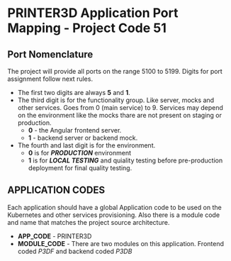 # PRINTER3D Application Port Mapping - Project Code 51
## Port Nomenclature
The project will provide all ports on the range 5100 to 5199. Digits for port assignment follow next rules.
- The first two digits are always **5** and **1**.
- The third digit is for the functionality group. Like server, mocks and other services. Goes from 0 (main service) to 9. Services may depend on the environment like the mocks thare are not present on staging or production.
  * **0** - the Angular frontend server.
  * **1** - backend server or backend mock.
- The fourth and last digit is for the environment.
  * **0** is for ***PRODUCTION*** environment
  * **1** is for ***LOCAL TESTING*** and quiality testing before pre-production deployment for final quality testing. 

## APPLICATION CODES
Each application should have a global Application code to be used on the Kubernetes and other services provisioning. Also there is a module code and name that matches the project source architecture.

* **APP_CODE** - PRINTER3D
* **MODULE_CODE** - There are two modules on this application. Frontend coded *P3DF* and backend coded *P3DB*
